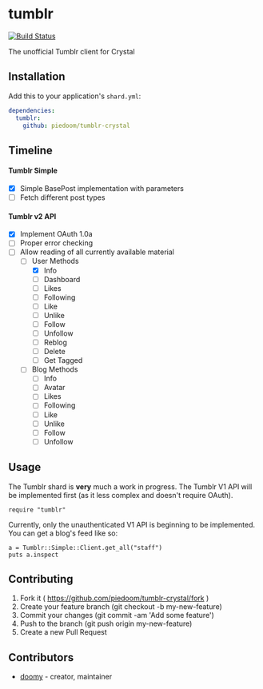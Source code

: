 # tumblr

[![Build Status](https://travis-ci.org/piedoom/tumblr-crystal.svg?branch=master)](https://travis-ci.org/piedoom/tumblr-crystal)

The unofficial Tumblr client for Crystal

## Installation


Add this to your application's `shard.yml`:

```yaml
dependencies:
  tumblr:
    github: piedoom/tumblr-crystal
```

## Timeline

#### Tumblr Simple

- [x] Simple BasePost implementation with parameters
- [ ] Fetch different post types

#### Tumblr v2 API

- [x] Implement OAuth 1.0a
- [ ] Proper error checking
- [ ] Allow reading of all currently available material
  - [ ] User Methods
    - [x] Info
    - [ ] Dashboard
    - [ ] Likes
    - [ ] Following
    - [ ] Like
    - [ ] Unlike
    - [ ] Follow
    - [ ] Unfollow
    - [ ] Reblog
    - [ ] Delete
    - [ ] Get Tagged
  - [ ] Blog Methods
    - [ ] Info
    - [ ] Avatar
    - [ ] Likes
    - [ ] Following
    - [ ] Like
    - [ ] Unlike
    - [ ] Follow
    - [ ] Unfollow

## Usage

The Tumblr shard is **very** much a work in progress.  The Tumblr V1 API will 
be implemented first (as it less complex and doesn't require OAuth).  

```crystal
require "tumblr"
```

Currently, only the unauthenticated V1 API is beginning to be implemented.
You can get a blog's feed like so:

```cr
a = Tumblr::Simple::Client.get_all("staff")
puts a.inspect
```

## Contributing

1. Fork it ( https://github.com/piedoom/tumblr-crystal/fork )
2. Create your feature branch (git checkout -b my-new-feature)
3. Commit your changes (git commit -am 'Add some feature')
4. Push to the branch (git push origin my-new-feature)
5. Create a new Pull Request

## Contributors

- [doomy](https://github.com/piedoom) - creator, maintainer
